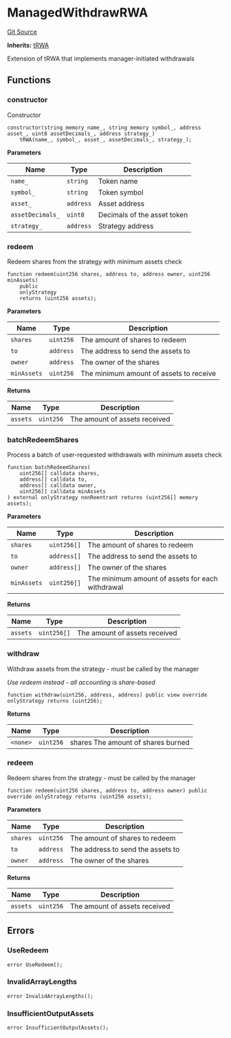# ManagedWithdrawRWA
[Git Source](https://github.com/SovaNetwork/fountfi/blob/58164582109e1a7de75ddd7e30bfe628ac79d7fd/src/token/ManagedWithdrawRWA.sol)

**Inherits:**
[tRWA](/src/token/tRWA.sol/contract.tRWA.md)

Extension of tRWA that implements manager-initiated withdrawals


## Functions
### constructor

Constructor


```solidity
constructor(string memory name_, string memory symbol_, address asset_, uint8 assetDecimals_, address strategy_)
    tRWA(name_, symbol_, asset_, assetDecimals_, strategy_);
```
**Parameters**

|Name|Type|Description|
|----|----|-----------|
|`name_`|`string`|Token name|
|`symbol_`|`string`|Token symbol|
|`asset_`|`address`|Asset address|
|`assetDecimals_`|`uint8`|Decimals of the asset token|
|`strategy_`|`address`|Strategy address|


### redeem

Redeem shares from the strategy with minimum assets check


```solidity
function redeem(uint256 shares, address to, address owner, uint256 minAssets)
    public
    onlyStrategy
    returns (uint256 assets);
```
**Parameters**

|Name|Type|Description|
|----|----|-----------|
|`shares`|`uint256`|The amount of shares to redeem|
|`to`|`address`|The address to send the assets to|
|`owner`|`address`|The owner of the shares|
|`minAssets`|`uint256`|The minimum amount of assets to receive|

**Returns**

|Name|Type|Description|
|----|----|-----------|
|`assets`|`uint256`|The amount of assets received|


### batchRedeemShares

Process a batch of user-requested withdrawals with minimum assets check


```solidity
function batchRedeemShares(
    uint256[] calldata shares,
    address[] calldata to,
    address[] calldata owner,
    uint256[] calldata minAssets
) external onlyStrategy nonReentrant returns (uint256[] memory assets);
```
**Parameters**

|Name|Type|Description|
|----|----|-----------|
|`shares`|`uint256[]`|The amount of shares to redeem|
|`to`|`address[]`|The address to send the assets to|
|`owner`|`address[]`|The owner of the shares|
|`minAssets`|`uint256[]`|The minimum amount of assets for each withdrawal|

**Returns**

|Name|Type|Description|
|----|----|-----------|
|`assets`|`uint256[]`|The amount of assets received|


### withdraw

Withdraw assets from the strategy - must be called by the manager

*Use redeem instead - all accounting is share-based*


```solidity
function withdraw(uint256, address, address) public view override onlyStrategy returns (uint256);
```
**Returns**

|Name|Type|Description|
|----|----|-----------|
|`<none>`|`uint256`|shares The amount of shares burned|


### redeem

Redeem shares from the strategy - must be called by the manager


```solidity
function redeem(uint256 shares, address to, address owner) public override onlyStrategy returns (uint256 assets);
```
**Parameters**

|Name|Type|Description|
|----|----|-----------|
|`shares`|`uint256`|The amount of shares to redeem|
|`to`|`address`|The address to send the assets to|
|`owner`|`address`|The owner of the shares|

**Returns**

|Name|Type|Description|
|----|----|-----------|
|`assets`|`uint256`|The amount of assets received|


## Errors
### UseRedeem

```solidity
error UseRedeem();
```

### InvalidArrayLengths

```solidity
error InvalidArrayLengths();
```

### InsufficientOutputAssets

```solidity
error InsufficientOutputAssets();
```

